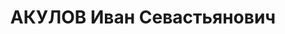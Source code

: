 ---
title: АКУЛОВ Иван Севастьянович
description: '1901 р., м. Катеринослав, росіянин, з робітників, освіта вища, начальник
  планово-виробничого відділу Нікопольського південнотрубного з-ду.

  29.11.1937 р.звинувачений в участі в троцькістській шкідницькотерористичній організації,
  розстріляний 30.11.1937 р.

  Реабілітований 27.06.1957 р.'
---